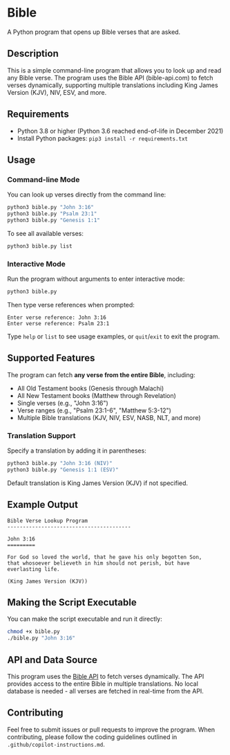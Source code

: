 # Bible

A Python program that opens up Bible verses that are asked.

## Description

This is a simple command-line program that allows you to look up and read any Bible verse. The program uses the Bible API (bible-api.com) to fetch verses dynamically, supporting multiple translations including King James Version (KJV), NIV, ESV, and more.

## Requirements

- Python 3.8 or higher (Python 3.6 reached end-of-life in December 2021)
- Install Python packages: `pip3 install -r requirements.txt`

## Usage

### Command-line Mode

You can look up verses directly from the command line:

```bash
python3 bible.py "John 3:16"
python3 bible.py "Psalm 23:1"
python3 bible.py "Genesis 1:1"
```

To see all available verses:

```bash
python3 bible.py list
```

### Interactive Mode

Run the program without arguments to enter interactive mode:

```bash
python3 bible.py
```

Then type verse references when prompted:

```
Enter verse reference: John 3:16
Enter verse reference: Psalm 23:1
```

Type `help` or `list` to see usage examples, or `quit`/`exit` to exit the program.

## Supported Features

The program can fetch **any verse from the entire Bible**, including:

- All Old Testament books (Genesis through Malachi)
- All New Testament books (Matthew through Revelation)
- Single verses (e.g., "John 3:16")
- Verse ranges (e.g., "Psalm 23:1-6", "Matthew 5:3-12")
- Multiple Bible translations (KJV, NIV, ESV, NASB, NLT, and more)

### Translation Support

Specify a translation by adding it in parentheses:
```bash
python3 bible.py "John 3:16 (NIV)"
python3 bible.py "Genesis 1:1 (ESV)"
```

Default translation is King James Version (KJV) if not specified.

## Example Output

```
Bible Verse Lookup Program
----------------------------------------

John 3:16
=========

For God so loved the world, that he gave his only begotten Son, 
that whosoever believeth in him should not perish, but have 
everlasting life.

(King James Version (KJV))
```

## Making the Script Executable

You can make the script executable and run it directly:

```bash
chmod +x bible.py
./bible.py "John 3:16"
```

## API and Data Source

This program uses the [Bible API](https://bible-api.com) to fetch verses dynamically. The API provides access to the entire Bible in multiple translations. No local database is needed - all verses are fetched in real-time from the API.

## Contributing

Feel free to submit issues or pull requests to improve the program. When contributing, please follow the coding guidelines outlined in `.github/copilot-instructions.md`.